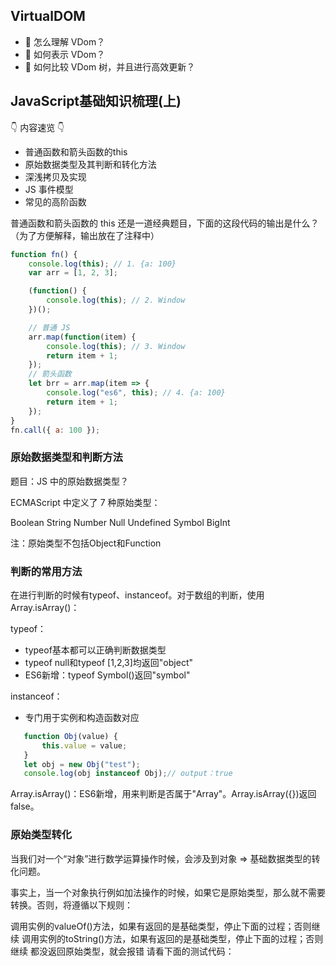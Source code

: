 ## VirtualDOM
- 🤔️ 怎么理解 VDom？
- 🤔️ 如何表示 VDom？
- 🤔️ 如何比较 VDom 树，并且进行高效更新？

## JavaScript基础知识梳理(上)
👇 内容速览 👇

- 普通函数和箭头函数的this
- 原始数据类型及其判断和转化方法
- 深浅拷贝及实现
- JS 事件模型
- 常见的高阶函数

普通函数和箭头函数的 this
还是一道经典题目，下面的这段代码的输出是什么？（为了方便解释，输出放在了注释中）

```javascript
function fn() {
    console.log(this); // 1. {a: 100}
    var arr = [1, 2, 3];

    (function() {
        console.log(this); // 2. Window
    })();

    // 普通 JS
    arr.map(function(item) {
        console.log(this); // 3. Window
        return item + 1;
    });
    // 箭头函数
    let brr = arr.map(item => {
        console.log("es6", this); // 4. {a: 100}
        return item + 1;
    });
}
fn.call({ a: 100 });
```



### 原始数据类型和判断方法
题目：JS 中的原始数据类型？

ECMAScript 中定义了 7 种原始类型：

Boolean 
String 
Number 
Null 
Undefined 
Symbol 
BigInt 

注：原始类型不包括Object和Function 

### 判断的常用方法
在进行判断的时候有typeof、instanceof。对于数组的判断，使用Array.isArray()：

typeof：
 - typeof基本都可以正确判断数据类型
 - typeof null和typeof [1,2,3]均返回"object"
 - ES6新增：typeof Symbol()返回"symbol"
 
instanceof：
 - 专门用于实例和构造函数对应

 ```javascript
    function Obj(value) {
        this.value = value;
    }
    let obj = new Obj("test");
    console.log(obj instanceof Obj);// output：true
 ```
 
Array.isArray()：ES6新增，用来判断是否属于"Array"。Array.isArray({})返回false。

### 原始类型转化

当我们对一个“对象”进行数学运算操作时候，会涉及到对象 => 基础数据类型的转化问题。

事实上，当一个对象执行例如加法操作的时候，如果它是原始类型，那么就不需要转换。否则，将遵循以下规则：

调用实例的valueOf()方法，如果有返回的是基础类型，停止下面的过程；否则继续
调用实例的toString()方法，如果有返回的是基础类型，停止下面的过程；否则继续
都没返回原始类型，就会报错
请看下面的测试代码：
